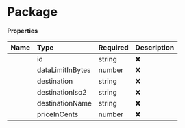 # Package



**Properties**

| Name | Type | Required | Description |
| :-------- | :----------| :----------| :----------|
    | id | string | ❌ | ID of the package |
    | dataLimitInBytes | number | ❌ | Size of the package in Bytes |
    | destination | string | ❌ | ISO3 representation of the package's destination. |
    | destinationIso2 | string | ❌ | ISO2 representation of the package's destination. |
    | destinationName | string | ❌ | Name of the package's destination |
    | priceInCents | number | ❌ | Price of the package in cents |


